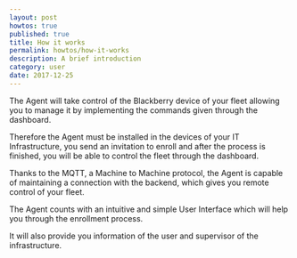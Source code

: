 ```yaml
---
layout: post
howtos: true
published: true
title: How it works
permalink: howtos/how-it-works
description: A brief introduction
category: user
date: 2017-12-25
---
```

The Agent will take control of the Blackberry device of your fleet allowing you to manage it by implementing the commands given through the dashboard.

Therefore the Agent must be installed in the devices of your IT Infrastructure, you send an invitation to enroll and after the process is finished, you will be able to control the fleet through the dashboard.

Thanks to the MQTT, a Machine to Machine protocol, the Agent is capable of maintaining a connection with the backend, which gives you remote control of your fleet.

The Agent counts with an intuitive and simple User Interface which will help you through the enrollment process.

It will also provide you information of the user and supervisor of the infrastructure.
